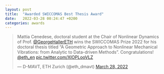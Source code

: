 ```yaml
---
layout: post
title:  "Awarded SWICCOMAS Best Thesis Award"
date:   2022-03-28 00:24:47 +0200
categories: awards
---
```


<blockquote class="twitter-tweet" data-theme="dark"><p lang="en" dir="ltr">Mattia Cenedese, doctoral student at the Chair of Nonlinear Dynamics of Prof. <a href="https://twitter.com/GeorgeHallerETH?ref_src=twsrc%5Etfw">@GeorgeHallerETH</a> wins the SWICCOMAS Prize 2022 for his doctoral thesis titled “A Geometric Approach to Nonlinear Mechanical Vibrations: from Analytic to Data-driven Methods”. Congratulations! <a href="https://twitter.com/ETH_en?ref_src=twsrc%5Etfw">@eth_en</a> <a href="https://t.co/XIOPLooVLZ">pic.twitter.com/XIOPLooVLZ</a></p>&mdash; D-MAVT, ETH Zurich (@eth_dmavt) <a href="https://twitter.com/eth_dmavt/status/1508469838544617476?ref_src=twsrc%5Etfw">March 28, 2022</a></blockquote> <script async src="https://platform.twitter.com/widgets.js" charset="utf-8"></script>
